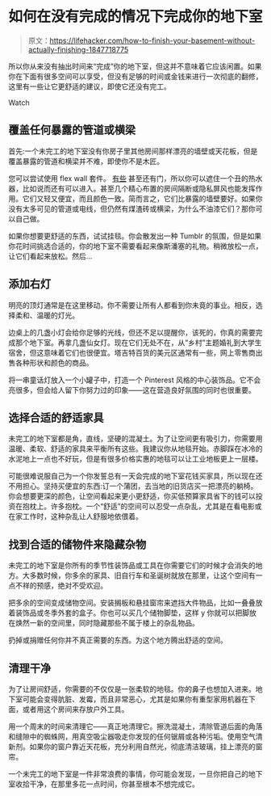 # 如何在没有完成的情况下完成你的地下室

> 原文：<https://lifehacker.com/how-to-finish-your-basement-without-actually-finishing-1847718775>

所以你从来没有抽出时间来“完成”你的地下室，但这并不意味着它应该闲置。如果你在下面有很多空间可以享受，但没有足够的时间或金钱来进行一次彻底的翻修，这里有一些让它更舒适的建议，即使它还没有完工。

Watch

## **覆盖任何暴露的管道或横梁**

首先:一个未完工的地下室没有你房子里其他房间那样漂亮的墙壁或天花板，但是覆盖暴露的管道和横梁并不难，即使你不是木匠。

您可以尝试使用 flex wall 套件。 [有些](https://www.everblocksystems.com/everpanel-76-x-7-wall-kit-w-door/?utm_term=&utm_campaign=BLOCKS+-+Smart+Shopping&utm_source=adwords&utm_medium=ppc&hsa_acc=9918802808&hsa_cam=10640956536&hsa_grp=105965212300&hsa_ad=451199105683&hsa_src=u&hsa_tgt=pla-1395016095599&hsa_kw=&hsa_mt=&hsa_net=adwords&hsa_ver=3&gclid=CjwKCAjwhaaKBhBcEiwA8acsHLWblfVW3v7nvVBWJkV4WEbpSz37oPmuabEQkjIPgfhoKJYh27S3sBoCwWkQAvD_BwE) 甚至还有门，所以你可以遮住一个丑的热水器，比如说而还有可以进入。甚至几个精心布置的房间隔断或隐私屏风也能发挥作用。它们又轻又便宜，而且颜色一致。简而言之，它们比暴露的墙壁要好。如果你没有太多可见的管道或电线，但仍然有煤渣砖或横梁，为什么不油漆它们？那你可以自己做。

如果你想要更舒适的东西，试试挂毯。你会散发出一种 Tumblr 的氛围，但是如果你花时间挑选合适的，你的地下室不需要看起来像斯潘塞的礼物。稍微放松一点，让它们看起来放松。然后…

## **添加右灯**

明亮的顶灯通常是在这里移动。你不需要让所有人都看到你未竟的事业。相反，选择柔和、温暖的灯光。

边桌上的几盏小灯会给你足够的光线，但还不足以提醒你，该死的，你真的需要完成那个地下室。再拿几盏仙女灯。现在它们无处不在，从“乡村”主题婚礼到大学生宿舍，但这意味着它们也很便宜。塔吉特百货的美元区通常有一些，网上零售商出售各种形状和颜色的商品。

将一串童话灯放入一个小罐子中，打造一个 Pinterest 风格的中心装饰品。它不会亮很多，但会给人留下你努力过的印象——这在营造良好氛围的同时也很重要。

## **选择合适的舒适家具**

未完工的地下室都是角，直线，坚硬的混凝土。为了让空间更有吸引力，你需要用温暖、柔软、舒适的家具来平衡所有这些。我建议你从地毯开始。赤脚踩在冰冷的水泥地上一点也不好玩，但是有很多价格实惠的地毯可以让工业地板更上一层楼。

可能很难说服自己为一个你发誓总有一天会完成的地下室花钱买家具，所以现在还不用担心。坚持买便宜的东西:订一个蒲团，去当地的旧货店买一把漂亮的躺椅。你会想要更深的颜色，让空间看起来更小更舒适，你买低预算家具省下的钱可以投资在抱枕上。许多抱枕。一个“舒适”的空间可以忍受一点杂乱，尤其是在看电影或在家工作时，这种杂乱让人舒服地依偎着。

## **找到合适的储物件来隐藏杂物**

未完工的地下室是你所有的季节性装饰品或工具在你需要它们的时候才会消失的地方。大多数时候，你多余的家具、旧自行车和圣诞树就放在那里，让这个空间有一点不祥的预感，绝对不受欢迎。

把多余的空间变成储物空间。安装搁板和悬挂窗帘来遮挡大件物品，比如一叠叠放着装饰品或冬季外套的盒子。你也可以买几个储物脚垫，这样 y 你就可以把脚放在焕然一新的空间里，同时隐藏那些不属于楼上的杂乱物品。

扔掉或捐赠任何你并不真正需要的东西。为这个地方腾出舒适的空间。

## **清理干净**

为了让房间舒适，你需要的不仅仅是一张柔软的地毯。你的鼻子也想加入进来。地下室可能会变得肮脏、发霉，而且非常恶心，尤其是如果你有重型家用机器在下面，或者用这个房间来存放户外工具。

用一个周末的时间来清理它——真正地清理它。擦洗混凝土，清除管道后面的角落和缝隙中的蜘蛛网，用真空吸尘器吸走你发现的任何锯屑或各种污垢。使用空气清新剂。如果你的窗户靠近天花板，充分利用自然光，彻底清洁玻璃，挂上漂亮的窗帘。

一个未完工的地下室是一件非常浪费的事情，你可能会发现，一旦你把自己的地下室收拾干净，在那里多花一点时间，你甚至根本不想完成它。